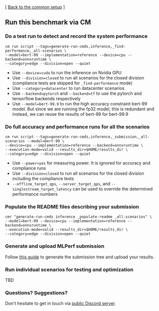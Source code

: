 [ [Back to the common setup](README.md) ]


## Run this benchmark via CM


### Do a test run to detect and record the system performance

```
cm run script --tags=generate-run-cmds,inference,_find-performance,_all-scenarios \
--model=bert-99 --implementation=reference --device=cpu --backend=onnxruntime \
--category=edge --division=open --quiet
```
* Use `--device=cuda` to run the inference on Nvidia GPU
* Use `--division=closed` to run all scenarios for the closed division (compliance tests are skipped for `_find-performance` mode)
* Use `--category=datacenter` to run datacenter scenarios
* Use `--backend=pytorch` and `--backend=tf` to use the pytorch and tensorflow backends respectively
* Use `--model=bert-99.9` to run the high accuracy constraint bert-99 model. But since we are running the fp32 model, this is redundant and instead, we can reuse the results of bert-99 for bert-99.9


### Do full accuracy and performance runs for all the scenarios

```
cm run script --tags=generate-run-cmds,inference,_submission,_all-scenarios --model=bert-99 \
--device=cpu --implementation=reference --backend=onnxruntime \
--execution-mode=valid --results_dir=$HOME/results_dir \
--category=edge --division=open --quiet
```

* Use `--power=yes` for measuring power. It is ignored for accuracy and compliance runs
* Use `--division=closed` to run all scenarios for the closed division including the compliance tests
* `--offline_target_qps`, `--server_target_qps`, and `--singlestream_target_latency` can be used to override the determined performance numbers

### Populate the README files describing your submission

```
cmr "generate-run-cmds inference _populate-readme _all-scenarios" \
--model=bert-99 --device=cpu --implementation=reference --backend=onnxruntime \
--execution-mode=valid --results_dir=$HOME/results_dir \
--category=edge --division=open --quiet
```
### Generate and upload MLPerf submission

Follow [this guide](../Submission.md) to generate the submission tree and upload your results.

### Run individual scenarios for testing and optimization

TBD

### Questions? Suggestions?

Don't hesitate to get in touch via [public Discord server](https://discord.gg/JjWNWXKxwT).
